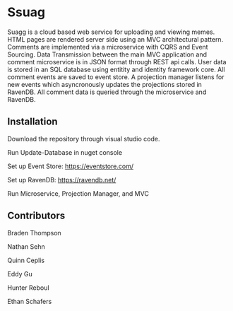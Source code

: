 # Ssuag

Suagg is a cloud based web service for uploading and viewing memes.  HTML pages are rendered server side using an MVC architectural pattern.  Comments are implemented via a microservice with CQRS and Event Sourcing.  Data Transmission between the main MVC application and comment microservice is in JSON format through REST api calls.  User data is stored in an SQL database using entitity and identity framework core.  All comment events are saved to event store. A projection manager listens for new events which asyncronously updates the projections stored in RavenDB.  All comment data is queried through the microservice and RavenDB.

## Installation

Download the repository through visual studio code.

Run Update-Database in nuget console

Set up Event Store: https://eventstore.com/

Set up RavenDB: https://ravendb.net/

Run Microservice, Projection Manager, and MVC 

## Contributors
Braden Thompson

Nathan Sehn

Quinn Ceplis

Eddy Gu

Hunter Reboul

Ethan Schafers
